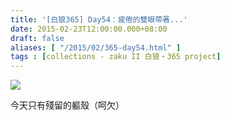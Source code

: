 ```yaml
---
title: '[白狼365] Day54：疲倦的雙眼帶著...'
date: 2015-02-23T12:00:00.000+08:00
draft: false
aliases: [ "/2015/02/365-day54.html" ]
tags : [collections - zaku II 白狼・365 project]
---
```


[![](https://farm8.staticflickr.com/7523/15532086834_f2caf8674a_z.jpg)](https://farm8.staticflickr.com/7523/15532086834_f2caf8674a_z.jpg)

今天只有殘留的軀殼（呵欠）